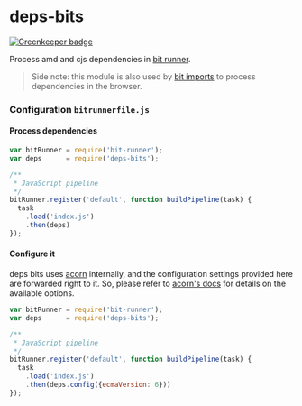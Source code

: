 # deps-bits

[![Greenkeeper badge](https://badges.greenkeeper.io/MiguelCastillo/deps-bits.svg)](https://greenkeeper.io/)

Process amd and cjs dependencies in [bit runner](https://github.com/MiguelCastillo/bit-runner).

> Side note: this module is also used by [bit imports](https://github.com/MiguelCastillo/bit-imports) to process dependencies in the browser.

### Configuration `bitrunnerfile.js`

#### Process dependencies

``` javascript
var bitRunner = require('bit-runner');
var deps      = require('deps-bits');

/**
 * JavaScript pipeline
 */
bitRunner.register('default', function buildPipeline(task) {
  task
    .load('index.js')
    .then(deps)
});
```

#### Configure it

deps bits uses [acorn](http://marijnhaverbeke.nl/acorn/) internally, and the configuration settings provided here are forwarded right to it. So, please refer to [acorn's docs](http://marijnhaverbeke.nl/acorn/) for details on the available options.

``` javascript
var bitRunner = require('bit-runner');
var deps      = require('deps-bits');

/**
 * JavaScript pipeline
 */
bitRunner.register('default', function buildPipeline(task) {
  task
    .load('index.js')
    .then(deps.config({ecmaVersion: 6}))
});
```
